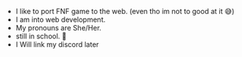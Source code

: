 - I like to port FNF game to the web. (even tho im not to good at it 😅)
- I am into web development.
- My pronouns are She/Her.
- still in school. 🥲
- I Will link my discord later



<!---
loniop/loniop is a ✨ special ✨ repository because its `README.md` (this file) appears on your GitHub profile.
You can click the Preview link to take a look at your changes.
--->
